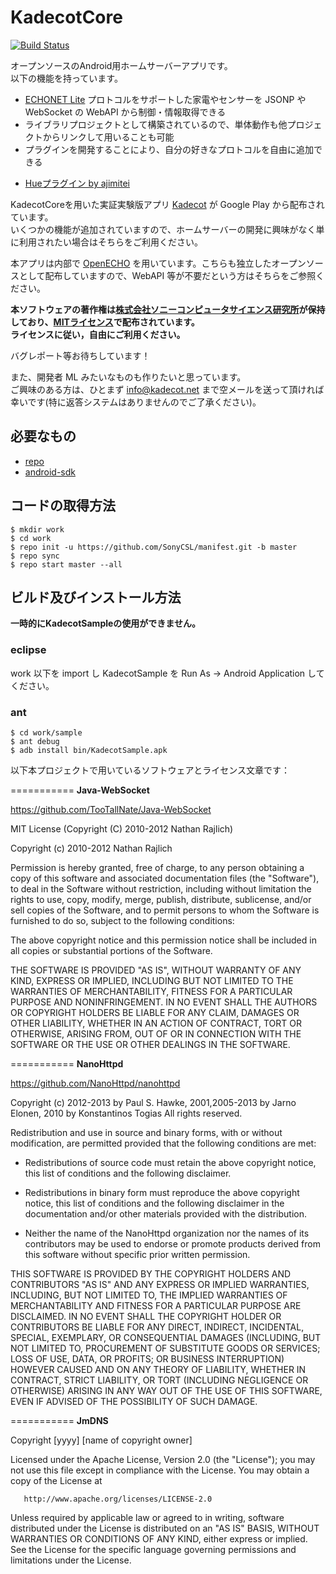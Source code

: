 KadecotCore
===========

[![Build Status](https://travis-ci.org/SonyCSL/KadecotCore.svg?branch=master)](https://travis-ci.org/SonyCSL/KadecotCore)

オープンソースのAndroid用ホームサーバーアプリです。  
以下の機能を持っています。  

* [ECHONET Lite][] プロトコルをサポートした家電やセンサーを JSONP や WebSocket の WebAPI から制御・情報取得できる  
* ライブラリプロジェクトとして構築されているので、単体動作も他プロジェクトからリンクして用いることも可能  
* プラグインを開発することにより、自分の好きなプロトコルを自由に追加できる
- [Hueプラグイン by ajimitei](https://github.com/ajimitei/huePlugin)

KadecotCoreを用いた実証実験版アプリ [Kadecot][] が Google Play から配布されています。  
いくつかの機能が追加されていますので、ホームサーバーの開発に興味がなく単に利用されたい場合はそちらをご利用ください。  

本アプリは内部で [OpenECHO][] を用いています。こちらも独立したオープンソースとして配布していますので、WebAPI 等が不要だという方はそちらをご参照ください。  

**本ソフトウェアの著作権は[株式会社ソニーコンピュータサイエンス研究所][]が保持しており、[MITライセンス][]で配布されています。**  
**ライセンスに従い，自由にご利用ください。**

バグレポート等お待ちしています！  

また、開発者 ML みたいなものも作りたいと思っています。  
ご興味のある方は、ひとまず info@kadecot.net まで空メールを送って頂ければ幸いです(特に返答システムはありませんのでご了承ください)。  

## 必要なもの

* [repo](https://source.android.com/source/using-repo.html)
* [android-sdk](http://developer.android.com/sdk/index.html)


## コードの取得方法

    $ mkdir work
    $ cd work
    $ repo init -u https://github.com/SonyCSL/manifest.git -b master
    $ repo sync
    $ repo start master --all


## ビルド及びインストール方法

**一時的にKadecotSampleの使用ができません。**

### eclipse

work 以下を import し KadecotSample を Run As -> Android Application してください。

### ant

    $ cd work/sample
    $ ant debug
    $ adb install bin/KadecotSample.apk


以下本プロジェクトで用いているソフトウェアとライセンス文章です：

===========
**Java-WebSocket**

https://github.com/TooTallNate/Java-WebSocket


MIT License (Copyright (C) 2010-2012 Nathan Rajlich)

Copyright (c) 2010-2012 Nathan Rajlich

 Permission is hereby granted, free of charge, to any person obtaining a copy of this software and associated documentation files (the "Software"), to deal in the Software without restriction, including without limitation the rights to use, copy, modify, merge, publish, distribute, sublicense, and/or sell copies of the Software, and to permit persons to whom the Software is furnished to do so, subject to the following conditions:

 The above copyright notice and this permission notice shall be included in all copies or substantial portions of the Software.

 THE SOFTWARE IS PROVIDED "AS IS", WITHOUT WARRANTY OF ANY KIND, EXPRESS OR IMPLIED, INCLUDING BUT NOT LIMITED TO THE WARRANTIES OF MERCHANTABILITY, FITNESS FOR A PARTICULAR PURPOSE AND NONINFRINGEMENT. IN NO EVENT SHALL THE AUTHORS OR COPYRIGHT HOLDERS BE LIABLE FOR ANY CLAIM, DAMAGES OR OTHER LIABILITY, WHETHER IN AN ACTION OF CONTRACT, TORT OR OTHERWISE, ARISING FROM, OUT OF OR IN CONNECTION WITH THE SOFTWARE OR THE USE OR OTHER DEALINGS IN THE SOFTWARE.

===========
**NanoHttpd**

https://github.com/NanoHttpd/nanohttpd


Copyright (c) 2012-2013 by Paul S. Hawke, 2001,2005-2013 by Jarno Elonen, 2010 by Konstantinos Togias
All rights reserved.

Redistribution and use in source and binary forms, with or without modification, are permitted provided that the following conditions are met:

* Redistributions of source code must retain the above copyright notice, this list of conditions and the following disclaimer.

* Redistributions in binary form must reproduce the above copyright notice, this list of conditions and the following disclaimer in the documentation and/or other materials provided with the distribution.

* Neither the name of the NanoHttpd organization nor the names of its contributors may be used to endorse or promote products derived from this software without specific prior written permission.

THIS SOFTWARE IS PROVIDED BY THE COPYRIGHT HOLDERS AND CONTRIBUTORS "AS IS" AND ANY EXPRESS OR IMPLIED WARRANTIES, INCLUDING, BUT NOT LIMITED TO, THE IMPLIED WARRANTIES OF MERCHANTABILITY AND FITNESS FOR A PARTICULAR PURPOSE ARE DISCLAIMED. IN NO EVENT SHALL THE COPYRIGHT HOLDER OR CONTRIBUTORS BE LIABLE FOR ANY DIRECT, INDIRECT, INCIDENTAL, SPECIAL, EXEMPLARY, OR CONSEQUENTIAL DAMAGES (INCLUDING, BUT NOT LIMITED TO, PROCUREMENT OF SUBSTITUTE GOODS OR SERVICES; LOSS OF USE, DATA, OR PROFITS; OR BUSINESS INTERRUPTION) HOWEVER CAUSED AND ON ANY THEORY OF LIABILITY, WHETHER IN CONTRACT, STRICT LIABILITY, OR TORT (INCLUDING NEGLIGENCE OR OTHERWISE) ARISING IN ANY WAY OUT OF THE USE OF THIS SOFTWARE, EVEN IF ADVISED OF THE POSSIBILITY OF SUCH DAMAGE.


===========
**JmDNS**

   Copyright [yyyy] [name of copyright owner]

   Licensed under the Apache License, Version 2.0 (the "License");
   you may not use this file except in compliance with the License.
   You may obtain a copy of the License at

       http://www.apache.org/licenses/LICENSE-2.0

   Unless required by applicable law or agreed to in writing, software
   distributed under the License is distributed on an "AS IS" BASIS,
   WITHOUT WARRANTIES OR CONDITIONS OF ANY KIND, either express or implied.
   See the License for the specific language governing permissions and
   limitations under the License.

[ECHONET Lite]: http://www.echonet.gr.jp/ "ECHONET Lite"
[Kadecot]: http://kadecot.net/ "Kadecot"
[OpenECHO]: https://github.com/SonyCSL/OpenECHO "OpenECHO"
[株式会社ソニーコンピュータサイエンス研究所]: http://www.sonycsl.co.jp/ "株式会社ソニーコンピュータサイエンス研究所"
[MITライセンス]: http://opensource.org/licenses/mit-license.php "MITライセンス"
